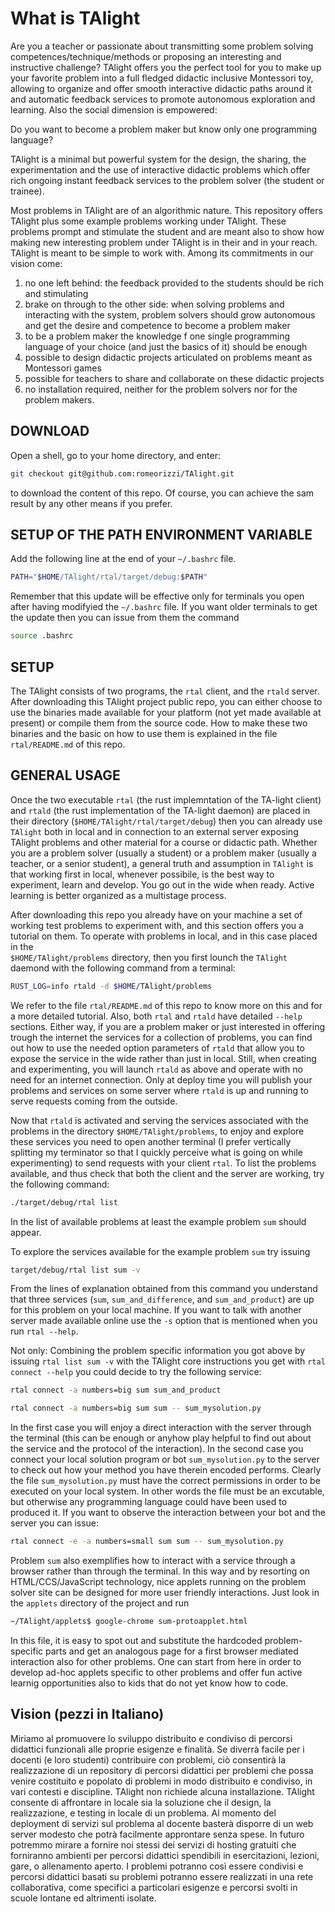 # What is TAlight

Are you a teacher or passionate about transmitting some problem solving competences/technique/methods or proposing an interesting and instructive challenge?
TAlight offers you the perfect tool for you to make up your favorite problem into a full fledged didactic inclusive Montessori toy, allowing to organize and offer smooth interactive didactic paths around it and automatic feedback services to promote autonomous exploration and learning.
Also the social dimension is empowered:

Do you want to become a problem maker but know only one programming language?

TAlight is a minimal but powerful system for the design, the sharing, the experimentation and the use of interactive didactic problems which offer rich ongoing instant feedback services to the problem solver (the student or trainee).

Most problems in TAlight are of an algorithmic nature.
This repository offers TAlight plus some example problems working under TAlight.
These problems prompt and stimulate the student and are meant also to show how making new interesting problem under TAlight is in their and in your reach.
TAlight is meant to be simple to work with.
Among its commitments in our vision come:

1. no one left behind: the feedback provided to the students should be rich and stimulating
2. brake on through to the other side: when solving problems and interacting with the system, problem solvers should grow autonomous and get the desire and competence to become a problem maker
3. to be a problem maker the knowledge f one single programming language of your choice (and just the basics of it) should be enough
4. possible to design didactic projects articulated on problems meant as Montessori games
5. possible for teachers to share and collaborate on these didactic projects
6. no installation required, neither for the problem solvers nor for the problem makers.

## DOWNLOAD

Open a shell, go to your home directory, and enter:

```bash
git checkout git@github.com:romeorizzi/TAlight.git
```
to download the content of this repo. Of course, you can achieve the sam result by any other means if you prefer. 

## SETUP OF THE PATH ENVIRONMENT VARIABLE

Add the following line at the end of your `~/.bashrc` file.

```bash
PATH="$HOME/TAlight/rtal/target/debug:$PATH"
```

Remember that this update will be effective only for terminals you open after having modifyied the `~/.bashrc` file.
If you want older terminals to get the update then you can issue from them the command
```bash
source .bashrc
```

## SETUP

The TAlight consists of two programs, the `rtal` client, and the `rtald` server.
After downloading this TAlight project public repo, you can either choose to use the binaries made available for your platform (not yet made available at present) or compile them from the source code.
How to make these two binaries and the basic on how to use them is explained in the file `rtal/README.md` of this repo.

## GENERAL USAGE

Once the two executable `rtal` (the rust implemntation of the TA-light client) and `rtald` (the rust implementation of the TA-light daemon) are placed in their directory (`$HOME/TAlight/rtal/target/debug`) then you can already use `TAlight` both in local and in connection to an external server exposing TAlight problems and other material for a course or didactic path.
Whether you are a problem solver (usually a student) or a problem maker (usually a teacher, or a senior student), a general truth and assumption in `TAlight` is that working first in local, whenever possibile, is the best way to experiment, learn and develop. You go out in the wide when ready. Active learning is better organized as a multistage process.

After downloading this repo you already have on your machine 
a set of working test problems to experiment with, and this section offers you a tutorial on them.
To operate with problems in local, and in this case placed in the   
`$HOME/TAlight/problems` directory, then you first lounch the `TAlight` daemond with the following command from a terminal:

```bash
RUST_LOG=info rtald -d $HOME/TAlight/problems
```
We refer to the file `rtal/README.md` of this repo to know more on this and for a more detailed tutorial. Also, both `rtal` and `rtald` have detailed `--help` sections.
Either way, if you are a problem maker or just interested in offering trough the internet the services for a collection of problems, you can find out how to use the needed option parameters of `rtald` that allow you to expose the service in the wide rather than just in local.
Still, when creating and experimenting, you will launch `rtald` as above and operate with no need for an internet connection. Only at deploy time you will publish your problems and services on some server where `rtald` is up and running to serve requests coming from the outside.

Now that `rtald` is activated and serving the services associated with the problems in the directory `$HOME/TAlight/problems`, to enjoy and explore these services you need to open another terminal (I prefer vertically splitting my terminator so that I quickly perceive what is going on while experimenting) to send requests with your client `rtal`.
To list the problems available, and thus check that both the client and the server are working, try the following command:
```bash
./target/debug/rtal list
```
In the list of available problems at least the example problem `sum` should appear. 

To explore the services available for the example problem `sum` try issuing
```bash
target/debug/rtal list sum -v
```
From the lines of explanation obtained from this command you understand that three services (`sum`, `sum_and_difference`, and `sum_and_product`) are up for this problem on your local machine. If you want to talk with another server made available online use the `-s` option that is mentioned when you run `rtal --help`.

Not only: Combining the problem specific information you got above by issuing `rtal list sum -v` with the TAlight core instructions you get with `rtal connect --help` you could decide to try the following service:

```bash
rtal connect -a numbers=big sum sum_and_product
```

```bash
rtal connect -a numbers=big sum sum -- sum_mysolution.py
```

In the first case you will enjoy a direct interaction with the server through the terminal (this can be enough or anyhow play helpful to find out about the service and the protocol of the interaction).
In the second case you connect your local solution program or bot `sum_mysolution.py` to the server to check out how your method you have therein encoded performs.
Clearly the file `sum_mysolution.py` must have the correct permissions in order to be executed on your local system. In other words the file must be an excutable, but otherwise any programming language could have been used to produced it. 
If you want to observe the interaction between your bot and the server you can issue:

```bash
rtal connect -e -a numbers=small sum sum -- sum_mysolution.py
```

Problem `sum` also exemplifies how to interact with a service through a browser rather than through the terminal.
In this way and by resorting on HTML/CCS/JavaScript technology, nice applets running on the problem solver site can be designed for more user friendly interactions.
Just look in the `applets` directory of the project and run

```bash
~/TAlight/applets$ google-chrome sum-protoapplet.html
```
In this file, it is easy to spot out and substitute the hardcoded problem-specific parts and get an analogous page for a first browser mediated interaction also for other problems. One can start from here in order to develop ad-hoc applets specific to other problems and offer fun active learnig opportunities also to kids that do not yet know how to code.




## Vision (pezzi in Italiano)

Miriamo al promuovere lo sviluppo distribuito e condiviso di percorsi didattici funzionali alle proprie esigenze e finalità. Se diverrà facile per i docenti (e loro studenti) contribuire con problemi, ciò consentirà la realizzazione di un repository di percorsi didattici per problemi che possa venire costituito e popolato di problemi in modo distribuito e condiviso, in vari contesti e discipline.
TAlight non richiede alcuna installazione.
TAlight consente di affrontare in locale sia la soluzione che il design, la realizzazione, e testing in locale di un problema.
Al momento del deployment di servizi sul problema al docente basterà disporre di un web server modesto che potrà facilmente approntare senza spese. 
In futuro potremmo mirare a fornire noi stessi dei servizi di hosting gratuiti che forniranno ambienti per percorsi didattici spendibili in esercitazioni, lezioni, gare, o allenamento aperto. I problemi potranno così essere condivisi e percorsi didattici basati su problemi potranno essere realizzati in una rete collaborativa, come specifici a particolari esigenze e percorsi svolti in scuole lontane ed altrimenti isolate.
